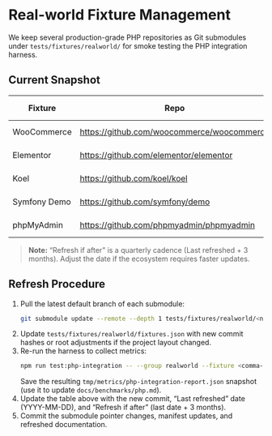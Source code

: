 # Real-world Fixture Management

We keep several production-grade PHP repositories as Git submodules under `tests/fixtures/realworld/` for smoke testing the PHP integration harness.

## Current Snapshot

| Fixture | Repo | Commit | Last refreshed | Refresh if after |
| --- | --- | --- | --- | --- |
| WooCommerce | https://github.com/woocommerce/woocommerce | 627c9189ae6553fc4b16d1497904a0c4e0b4c018 | 2025-10-23 | 2026-01-23 |
| Elementor | https://github.com/elementor/elementor | 5fb99ad0ba7f44dab437116b0249d63265f2ec3c | 2025-10-23 | 2026-01-23 |
| Koel | https://github.com/koel/koel | 6cf7420f52060d668b1747d74b5f319e328f61c9 | 2025-10-23 | 2026-01-23 |
| Symfony Demo | https://github.com/symfony/demo | b388edaa15a6b41de9ec066b3ced1c878717dd60 | 2025-10-23 | 2026-01-23 |
| phpMyAdmin | https://github.com/phpmyadmin/phpmyadmin | 57aee0f7021fe714b24196416e00e82d4d33c92f | 2025-10-23 | 2026-01-23 |

> **Note:** “Refresh if after” is a quarterly cadence (Last refreshed + 3 months). Adjust the date if the ecosystem requires faster updates.

## Refresh Procedure

1. Pull the latest default branch of each submodule:
   ```bash
   git submodule update --remote --depth 1 tests/fixtures/realworld/<name>
   ```
2. Update `tests/fixtures/realworld/fixtures.json` with new commit hashes or root adjustments if the project layout changed.
3. Re-run the harness to collect metrics:
   ```bash
   npm run test:php-integration -- --group realworld --fixture <comma-separated fixtures>
   ```
   Save the resulting `tmp/metrics/php-integration-report.json` snapshot (use it to update `docs/benchmarks/php.md`).
4. Update the table above with the new commit, “Last refreshed” date (YYYY-MM-DD), and “Refresh if after” (last date + 3 months).
5. Commit the submodule pointer changes, manifest updates, and refreshed documentation.

